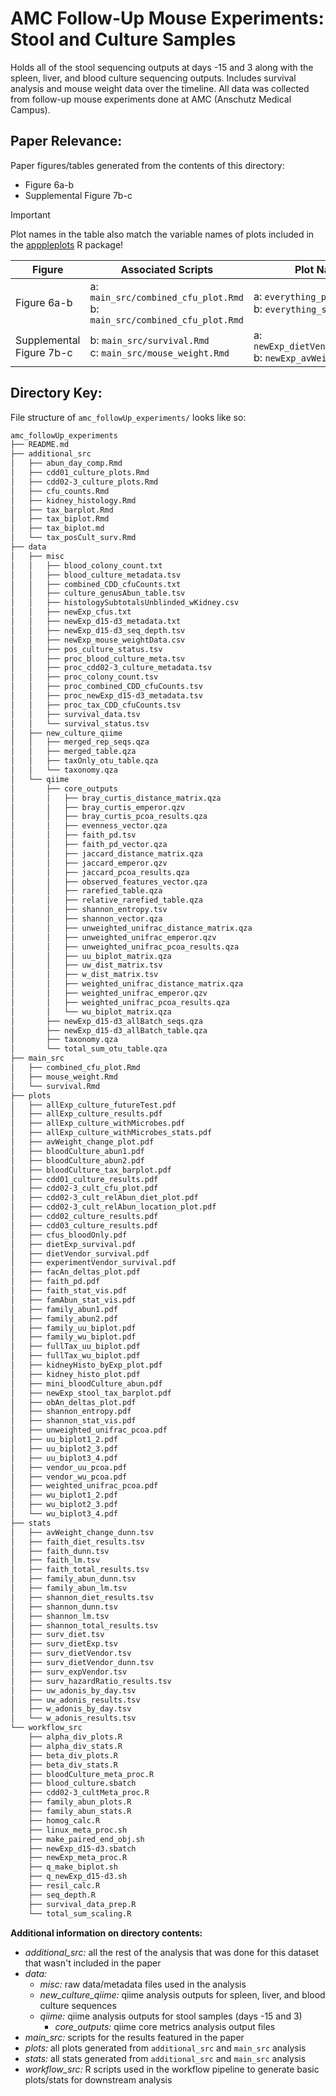 # AMC Follow-Up Mouse Experiments: Stool and Culture Samples

Holds all of the stool sequencing outputs at days -15 and 3 along with the spleen, liver, and blood culture sequencing outputs. Includes survival analysis and mouse weight data over the timeline. All data was collected from follow-up mouse experiments done at AMC (Anschutz Medical Campus). 

## Paper Relevance:

Paper figures/tables generated from the contents of this directory:

-   Figure 6a-b
-   Supplemental Figure 7b-c

> [!IMPORTANT] 
> Plot names in the table also match the variable names of plots included in the [apppleplots](https://github.com/madiapgar/apppleplots) R package!

| Figure                   | Associated Scripts                                                            | Plot Names                                                       |
|--------------------|----------------------------------|------------------|
| Figure 6a-b              | a: `main_src/combined_cfu_plot.Rmd` <br/> b: `main_src/combined_cfu_plot.Rmd` | a: `everything_plot` <br/> b: `everything_stats`                 |
| Supplemental Figure 7b-c | b: `main_src/survival.Rmd` <br/> c: `main_src/mouse_weight.Rmd`               | a: `newExp_dietVendor_surv_plot` <br/> b: `newExp_avWeight_plot` |

## Directory Key:

File structure of `amc_followUp_experiments/` looks like so:

``` bash
amc_followUp_experiments
├── README.md
├── additional_src
│   ├── abun_day_comp.Rmd
│   ├── cdd01_culture_plots.Rmd
│   ├── cdd02-3_culture_plots.Rmd
│   ├── cfu_counts.Rmd
│   ├── kidney_histology.Rmd
│   ├── tax_barplot.Rmd
│   ├── tax_biplot.Rmd
│   ├── tax_biplot.md
│   └── tax_posCult_surv.Rmd
├── data
│   ├── misc
│   │   ├── blood_colony_count.txt
│   │   ├── blood_culture_metadata.tsv
│   │   ├── combined_CDD_cfuCounts.txt
│   │   ├── culture_genusAbun_table.tsv
│   │   ├── histologySubtotalsUnblinded_wKidney.csv
│   │   ├── newExp_cfus.txt
│   │   ├── newExp_d15-d3_metadata.txt
│   │   ├── newExp_d15-d3_seq_depth.tsv
│   │   ├── newExp_mouse_weightData.csv
│   │   ├── pos_culture_status.tsv
│   │   ├── proc_blood_culture_meta.tsv
│   │   ├── proc_cdd02-3_culture_metadata.tsv
│   │   ├── proc_colony_count.tsv
│   │   ├── proc_combined_CDD_cfuCounts.tsv
│   │   ├── proc_newExp_d15-d3_metadata.tsv
│   │   ├── proc_tax_CDD_cfuCounts.tsv
│   │   ├── survival_data.tsv
│   │   └── survival_status.tsv
│   ├── new_culture_qiime
│   │   ├── merged_rep_seqs.qza
│   │   ├── merged_table.qza
│   │   ├── taxOnly_otu_table.qza
│   │   └── taxonomy.qza
│   └── qiime
│       ├── core_outputs
│       │   ├── bray_curtis_distance_matrix.qza
│       │   ├── bray_curtis_emperor.qzv
│       │   ├── bray_curtis_pcoa_results.qza
│       │   ├── evenness_vector.qza
│       │   ├── faith_pd.tsv
│       │   ├── faith_pd_vector.qza
│       │   ├── jaccard_distance_matrix.qza
│       │   ├── jaccard_emperor.qzv
│       │   ├── jaccard_pcoa_results.qza
│       │   ├── observed_features_vector.qza
│       │   ├── rarefied_table.qza
│       │   ├── relative_rarefied_table.qza
│       │   ├── shannon_entropy.tsv
│       │   ├── shannon_vector.qza
│       │   ├── unweighted_unifrac_distance_matrix.qza
│       │   ├── unweighted_unifrac_emperor.qzv
│       │   ├── unweighted_unifrac_pcoa_results.qza
│       │   ├── uu_biplot_matrix.qza
│       │   ├── uw_dist_matrix.tsv
│       │   ├── w_dist_matrix.tsv
│       │   ├── weighted_unifrac_distance_matrix.qza
│       │   ├── weighted_unifrac_emperor.qzv
│       │   ├── weighted_unifrac_pcoa_results.qza
│       │   └── wu_biplot_matrix.qza
│       ├── newExp_d15-d3_allBatch_seqs.qza
│       ├── newExp_d15-d3_allBatch_table.qza
│       ├── taxonomy.qza
│       └── total_sum_otu_table.qza
├── main_src
│   ├── combined_cfu_plot.Rmd
│   ├── mouse_weight.Rmd
│   └── survival.Rmd
├── plots
│   ├── allExp_culture_futureTest.pdf
│   ├── allExp_culture_results.pdf
│   ├── allExp_culture_withMicrobes.pdf
│   ├── allExp_culture_withMicrobes_stats.pdf
│   ├── avWeight_change_plot.pdf
│   ├── bloodCulture_abun1.pdf
│   ├── bloodCulture_abun2.pdf
│   ├── bloodCulture_tax_barplot.pdf
│   ├── cdd01_culture_results.pdf
│   ├── cdd02-3_cult_cfu_plot.pdf
│   ├── cdd02-3_cult_relAbun_diet_plot.pdf
│   ├── cdd02-3_cult_relAbun_location_plot.pdf
│   ├── cdd02_culture_results.pdf
│   ├── cdd03_culture_results.pdf
│   ├── cfus_bloodOnly.pdf
│   ├── dietExp_survival.pdf
│   ├── dietVendor_survival.pdf
│   ├── experimentVendor_survival.pdf
│   ├── facAn_deltas_plot.pdf
│   ├── faith_pd.pdf
│   ├── faith_stat_vis.pdf
│   ├── famAbun_stat_vis.pdf
│   ├── family_abun1.pdf
│   ├── family_abun2.pdf
│   ├── family_uu_biplot.pdf
│   ├── family_wu_biplot.pdf
│   ├── fullTax_uu_biplot.pdf
│   ├── fullTax_wu_biplot.pdf
│   ├── kidneyHisto_byExp_plot.pdf
│   ├── kidney_histo_plot.pdf
│   ├── mini_bloodCulture_abun.pdf
│   ├── newExp_stool_tax_barplot.pdf
│   ├── obAn_deltas_plot.pdf
│   ├── shannon_entropy.pdf
│   ├── shannon_stat_vis.pdf
│   ├── unweighted_unifrac_pcoa.pdf
│   ├── uu_biplot1_2.pdf
│   ├── uu_biplot2_3.pdf
│   ├── uu_biplot3_4.pdf
│   ├── vendor_uu_pcoa.pdf
│   ├── vendor_wu_pcoa.pdf
│   ├── weighted_unifrac_pcoa.pdf
│   ├── wu_biplot1_2.pdf
│   ├── wu_biplot2_3.pdf
│   └── wu_biplot3_4.pdf
├── stats
│   ├── avWeight_change_dunn.tsv
│   ├── faith_diet_results.tsv
│   ├── faith_dunn.tsv
│   ├── faith_lm.tsv
│   ├── faith_total_results.tsv
│   ├── family_abun_dunn.tsv
│   ├── family_abun_lm.tsv
│   ├── shannon_diet_results.tsv
│   ├── shannon_dunn.tsv
│   ├── shannon_lm.tsv
│   ├── shannon_total_results.tsv
│   ├── surv_diet.tsv
│   ├── surv_dietExp.tsv
│   ├── surv_dietVendor.tsv
│   ├── surv_dietVendor_dunn.tsv
│   ├── surv_expVendor.tsv
│   ├── surv_hazardRatio_results.tsv
│   ├── uw_adonis_by_day.tsv
│   ├── uw_adonis_results.tsv
│   ├── w_adonis_by_day.tsv
│   └── w_adonis_results.tsv
└── workflow_src
    ├── alpha_div_plots.R
    ├── alpha_div_stats.R
    ├── beta_div_plots.R
    ├── beta_div_stats.R
    ├── bloodCulture_meta_proc.R
    ├── blood_culture.sbatch
    ├── cdd02-3_cultMeta_proc.R
    ├── family_abun_plots.R
    ├── family_abun_stats.R
    ├── homog_calc.R
    ├── linux_meta_proc.sh
    ├── make_paired_end_obj.sh
    ├── newExp_d15-d3.sbatch
    ├── newExp_meta_proc.R
    ├── q_make_biplot.sh
    ├── q_newExp_d15-d3.sh
    ├── resil_calc.R
    ├── seq_depth.R
    ├── survival_data_prep.R
    └── total_sum_scaling.R
```

**Additional information on directory contents:**

-   *additional_src:* all the rest of the analysis that was done for this dataset that wasn't included in the paper
-   *data:*
    -   *misc:* raw data/metadata files used in the analysis
    -   *new_culture_qiime:* qiime analysis outputs for spleen, liver, and blood culture sequences 
    -   *qiime:* qiime analysis outputs for stool samples (days -15 and 3)
        - *core_outputs:* qiime core metrics analysis output files
-   *main_src:* scripts for the results featured in the paper
-   *plots:* all plots generated from `additional_src` and `main_src` analysis
-   *stats:* all stats generated from `additional_src` and `main_src` analysis
-   *workflow_src:* R scripts used in the workflow pipeline to generate basic plots/stats for downstream analysis